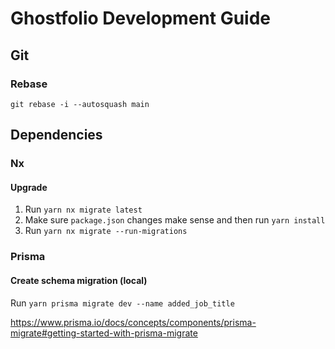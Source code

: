 # Ghostfolio Development Guide

## Git

### Rebase

`git rebase -i --autosquash main`

## Dependencies

### Nx

#### Upgrade

1. Run `yarn nx migrate latest`
1. Make sure `package.json` changes make sense and then run `yarn install`
1. Run `yarn nx migrate --run-migrations`

### Prisma

#### Create schema migration (local)

Run `yarn prisma migrate dev --name added_job_title`

https://www.prisma.io/docs/concepts/components/prisma-migrate#getting-started-with-prisma-migrate
